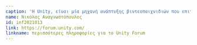 ```yaml
---
caption: 'Η Unity, είναι μία μηχανή ανάπτυξης βιντεοπαιχνιδιών που επιτρέπει σε developers, ή ακόμη και στους απλούς χρήστες της που την χρησιμοποιούν μόνο ως hobby, να μπορούν να συνεργάζονται μεταξύ με άλλους χρήστες είτε σε ειδικές συναντήσεις είτε με τη βοήθεια του δικτύου, προκειμένου να δημιουργήσουν βιντεοπαιχνίδια ή εργαλεία που επρόκειτο να διευκολύνουν τη δουλειά τους όπως για παράδειγμα ένα εργαλείο στο οποίο θα τους επιτρέπει να κατασκευάζουν πολύπλοκα animations για χαρακτήρες, αντικείμενα ή περιβάλλοντα. Πιο συγκεκριμένα, μέσω του unity forum έχουν την δυνατότητα οι χρήστες να μπορούν να συζητούν για προβλήματα στα οποία αντιμετωπίζουν, να συνεργάζονται σε κοινά projects, να ανταλάσσουν ιδεές, να κάνουν ερωτήσεις κλπ. Επιπλέον, στο unity forum υπάρχουν και ξεχωριστές κατηγοριές όπου συζητητούν οι developers σε συγκεκριμένα θέματα όπως το animation, 2d games, asset management, graphics, VR development κλπ. '
name: Νικόλας Αναγνωστόπουλος
id: inf2021013
link: https://forum.unity.com/
linkname: περισσότερες πληροφορίες για το Unity Forum
---
```

